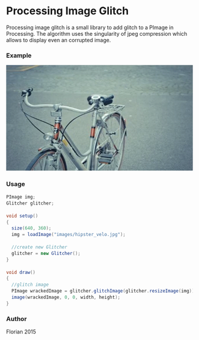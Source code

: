 # Processing Image Glitch
Processing image glitch is a small library to add glitch to a PImage in Processing. The algorithm uses the singularity of jpeg compression which allows to display even an corrupted image. 

### Example
![alt text](https://raw.githubusercontent.com/cansik/processing-imageglitch/master/media/glitch_example.gif "Image Glitch Example")

### Usage
```java
PImage img;
Glitcher glitcher;

void setup()
{
  size(640, 360);
  img = loadImage("images/hipster_velo.jpg");
  
  //create new Glitcher
  glitcher = new Glitcher();
}

void draw()
{
  //glitch image
  PImage wrackedImage = glitcher.glitchImage(glitcher.resizeImage(img));
  image(wrackedImage, 0, 0, width, height);
}
```

### Author
Florian 2015

